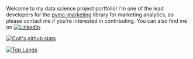 <!-- Actual text -->
Welcome to my data science project portfolio! I'm one of the lead developers for the [pymc-marketing](https://www.pymc-marketing.io/en/stable/) library for marketing analytics, so please contact me if you're interested in contributing. You can also find me on [![LinkedIn][1.1]][1].

<!-- Icons -->

[1.1]: https://raw.githubusercontent.com/ColtAllen/ColtAllen/master/linkedin-icon.png (LinkedIn icon without padding)

<!-- Links -->

[1]: https://www.linkedin.com/in/coltallen-datascientist

[![Colt's github stats](https://github-readme-stats.vercel.app/api?username=ColtAllen&count_private=true&show_icons=true&theme=radical&hide_rank=false)](https://github.com/anuraghazra/github-readme-stats)

[![Top Langs](https://github-readme-stats.vercel.app/api/top-langs/?username=ColtAllen)](https://github.com/anuraghazra/github-readme-stats)

